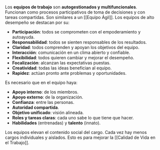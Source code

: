 Los **equipos de trabajo** son **autogestionados y multifuncionales**. Funcionan como procesos participativos de toma de decisiones y con tareas compartidas. Son similares a un [[Equipo Ágil]]. Los equipos de alto desempeño se destacan por su:

- **Participación**: todos se comprometen con el empoderamiento y autoayuda.
- **Responsabilidad**: todos se sienten responsables de los resultados.
- **Claridad**: todos comprenden y apoyan los objetivos del equipo.
- **Interacción**: comunicación en un clima abierto y confiable.
- **Flexibilidad**: todos quieren cambiar y mejorar el desempeño.
- **Focalización**: alcanzan las expectativas puestas.
- **Creatividad**: todas las ideas benefician al equipo.
- **Rapidez**: actúan pronto ante problemas y oportunidades.

Es necesario que en el equipo haya:

- **Apoyo interno**: de los miembros.
- **Apoyo externo**: de la organización.
- **Confianza**: entre las personas.
- **Autoridad compartida**.
- **Objetivo unificado**: visión alineada.
- **Roles y tareas claras**: cada uno sabe lo que tiene que hacer.
- **Habilidades** (entrenadas) y **talento** (innato).

Los equipos elevan el contenido social del cargo. Cada vez hay menos cargos individuales y aislados. Esto es para mejorar la [[Calidad de Vida en el Trabajo]].
